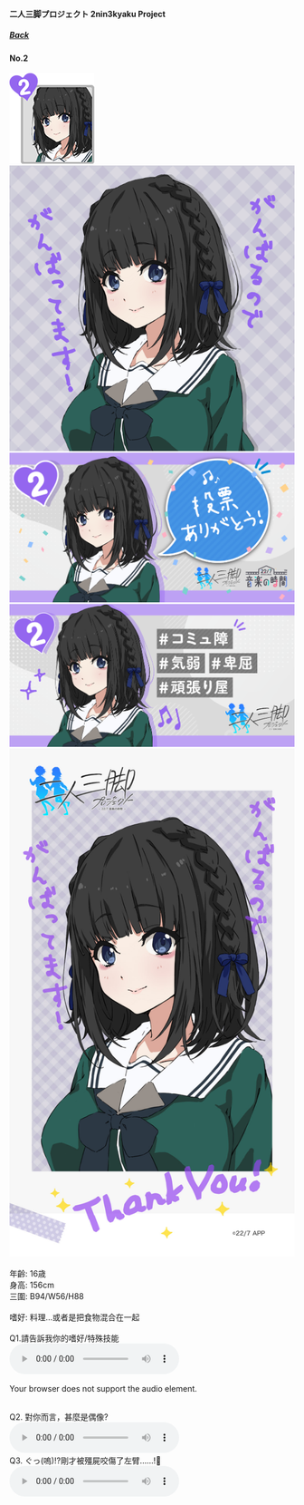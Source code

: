 #### 二人三脚プロジェクト 2nin3kyaku Project
##### [Back](2nin3kyaku_List.md)

#### No.2
<img src="../../../Img/Nanaon/2nin3kyaku/2/2_thumb.png"><br>
<img src="../../../Img/Nanaon/2nin3kyaku/2/2_main.png"><br>
<img src="../../../Img/Nanaon/2nin3kyaku/2/2_thanks.png"><br>
<img src="../../../Img/Nanaon/2nin3kyaku/2/2_desc.png"><br>
<img src="../../../Img/Nanaon/2nin3kyaku/2/2_wallpaper.jpg"><br>
<br>
年齡: 16歳<br>
身高: 156cm<br>
三圍: B94/W56/H88<br>
<br>
嗜好: 料理…或者是把食物混合在一起<br>
<br>
Q1.請告訴我你的嗜好/特殊技能<br>
<audio controls="controls">
  <source type="audio/mp3" src="../../../Resources/2nin3kyaku/No2_voice_1.mp3"></source>
  <p>Your browser does not support the audio element.</p>
</audio><br>
Q2. 對你而言，甚麼是偶像? <br>
<audio controls="controls">
  <source type="audio/mp3" src="../../../Resources/2nin3kyaku/No2_voice_2.mp3"></source>
  <p>Your browser does not support the audio element.</p>
</audio><br>
Q3. ぐっ(嗚)!?剛才被殭屍咬傷了左臂……!🧟 <br>
<audio controls="controls">
  <source type="audio/mp3" src="../../../Resources/2nin3kyaku/No2_voice_3.mp3"></source>
  <p>Your browser does not support the audio element.</p>
</audio><br>